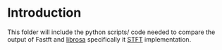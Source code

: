 # Introduction

This folder will include the python scripts/ code needed to compare the output of Fastft and [librosa](https://librosa.org/doc/latest/index.html) specifically it [STFT](https://librosa.org/doc/main/generated/librosa.stft.html) implementation.